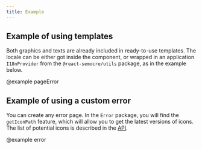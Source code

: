 ```yaml
---
title: Example
---
```


## Example of using templates

Both graphics and texts are already included in ready-to-use templates. The locale can be either got inside the component, or wrapped in an application `I18nProvider` from the `@react-semocre/utils` package, as in the example below.

@example pageError

## Example of using a custom error

You can create any error page. In the `Error` package, you will find the `getIconPath` feature, which will allow you to get the latest versions of icons. The list of potential icons is described in the [API](/patterns/global-errors/global-errors-api).

@example error
